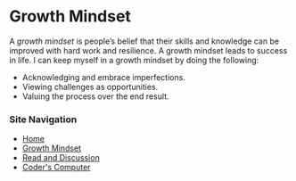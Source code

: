 # Growth Mindset

A *growth mindset* is people’s belief that their skills and knowledge can be improved with hard work and resilience. A growth mindset leads to success in life. I can keep myself in a growth mindset by doing the following:

- Acknowledging and embrace imperfections. 
- Viewing challenges as opportunities. 
- Valuing the process over the end result.

### Site Navigation
- [Home](/README.md)
- [Growth Mindset](/GrowthMindset.md)
- [Read and Discussion](/Discussion.md)
- [Coder's Computer](/Coder'sComputer.md) 
